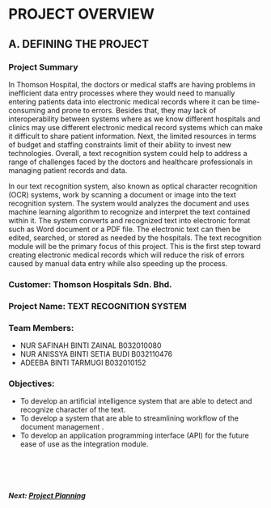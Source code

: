 # PROJECT OVERVIEW

## A. DEFINING THE PROJECT
###  Project Summary
In Thomson Hospital, the doctors or medical staffs are having problems in inefficient data entry processes where they would need to manually entering patients data into electronic medical records where it can be time-consuming and prone to errors. Besides that, they may lack of interoperability between systems where as we know different hospitals and clinics may use different electronic medical record systems which can make it difficult to share patient information. Next, the limited resources in terms of budget and staffing constraints limit of their ability to invest new technologies. Overall, a text recognition system could help to address a range of challenges faced by the doctors and healthcare professionals in managing patient records and data.

In our text recognition system, also known as optical character recognition (OCR) systems, work by scanning a document or image into the text recognition system. The system would analyzes the document and uses machine learning algorithm to recognize and interpret the text contained within it. The system converts and recognized text into electronic format such as Word document or a PDF file. The electronic text can then be edited, searched, or stored as needed by the hospitals. The text recognition module will be the primary focus of this project. This is the first step toward creating electronic medical records which will reduce the risk of errors caused by manual data entry while also speeding up the process.


###  Customer: Thomson Hospitals Sdn. Bhd.

### Project Name: TEXT RECOGNITION SYSTEM

### Team Members: 
+ NUR SAFINAH BINTI ZAINAL B032010080
+ NUR ANISSYA BINTI SETIA BUDI B032110476
+ ADEEBA BINTI TARMUGI B032010152


### Objectives:
+ To develop an artificial intelligence system that are able to detect and recognize character of the text.
+ To develop a system that are able to streamlining workflow of the document management .
+ To develop an application programming interface (API) for the future ease of use as the integration module.

<br><br><br>
##### Next: [Project Planning](B-PROJECT_PLANNING.md)
